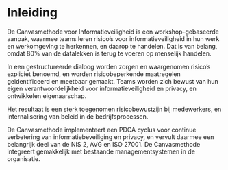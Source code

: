 # Inleiding

De Canvasmethode voor Informatieveiligheid is een workshop-gebaseerde aanpak, waarmee teams leren risico’s voor informatieveiligheid in hun werk en werkomgeving te herkennen, en daarop te handelen. Dat is van belang, omdat 80% van de datalekken is terug te voeren op menselijk handelen.

In een gestructureerde dialoog worden zorgen en waargenomen risico’s expliciet benoemd, en worden risicobeperkende maatregelen geïdentificeerd en meetbaar gemaakt. Teams worden zich bewust van hun eigen verantwoordelijkheid voor informatieveiligheid en privacy, en ontwikkelen eigenaarschap.

Het resultaat is een sterk toegenomen risicobewustzijn bij medewerkers, en internalisering van beleid in de bedrijfsprocessen.

De Canvasmethode implementeert een PDCA cyclus voor continue verbetering van informatiebeveiliging en privacy, en vervult daarmee een belangrijk deel van de NIS 2, AVG en ISO 27001. De Canvasmethode integreert gemakkelijk met bestaande managementsystemen in de organisatie.
